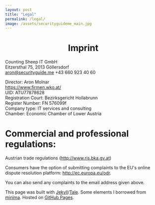 ```yaml
---
layout: post
title: "Legal"
permalink: /legal/
image: /assets/securityguideme_main.jpg
---
```


# <center>Imprint</center>
Counting Sheep IT GmbH  
Eitzersthal 75, 2013 Göllersdorf  
<a href="&#x6d;&#x61;&#x69;&#x6c;&#x74;&#x6f;&#x3a;&#x61;&#x72;&#x6f;&#x6e;&#x40;&#x73;&#x65;&#x63;&#x75;&#x72;&#x69;&#x74;&#x79;&#x67;&#x75;&#x69;&#x64;&#x65;&#x2e;&#x6d;&#x65;">&#x61;&#x72;&#x6f;&#x6e;&#x40;&#x73;&#x65;&#x63;&#x75;&#x72;&#x69;&#x74;&#x79;&#x67;<!-- mail@example.com -->&#x75;&#x69;&#x64;&#x65;&#x2e;&#x6d;&#x65;</a>
+43 660 923 40 60

Director: Aron Molnar  
<a href="https://www.firmen.wko.at/" target="_blank" rel="noopener">https://www.firmen.wko.at/</a>  
UID: ATU77878628  
Registration Court: Bezirksgericht Hollabrunn  
Register Number: FN 576099f  
Company type: IT services and consulting  
Chamber: Economic Chamber of Lower Austria

# Commercial and professional regulations:
Austrian trade regulations (<a href="http://www.ris.bka.gv.at" target="_blank" rel="noopener">http://www.ris.bka.gv.at</a>)

Consumers have the option of submitting complaints to the EU's online dispute resolution platform: <a href="http://ec.europa.eu/odr" target="_blank" rel="noopener">http://ec.europa.eu/odr</a>.

You can also send any complaints to the email address given above.


This page was built with <a href="https://jekyllrb.com/" target="_blank" rel="noopener">Jekyll</a>/<a href="https://github.com/chesterhow/tale/" target="_blank" rel="noopener">Tale</a>. Some elements I borrowed from <a href="https://github.com/jekyll/minima/" target="_blank" rel="noopener">minima</a>. Hosted on <a href="https://pages.github.com/" target="_blank" rel="noopener">GitHub Pages</a>.
